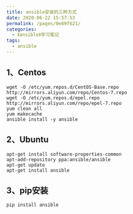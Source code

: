 ```yaml
---
title: ansible安装的三种方式
date: 2020-06-22 15:57:53
permalink: /pages/0e69f621/
categories:
  - 《ansible》学习笔记
tags:
  - ansible
---
```


<!-- more -->

## 1、Centos

```shell
wget -O /etc/yum.repos.d/CentOS-Base.repo http://mirrors.aliyun.com/repo/Centos-7.repo
wget -O /etc/yum.repos.d/epel.repo http://mirrors.aliyun.com/repo/epel-7.repo
yum clean all
yum makecache
ansible install -y ansible
```

## 2、Ubuntu

```shell
apt-get install software-properties-common
apt-add-repository ppa:ansible/ansible
apt-get update
apt-get install ansible
```

## 3、pip安装

```shell
pip install ansible
```





